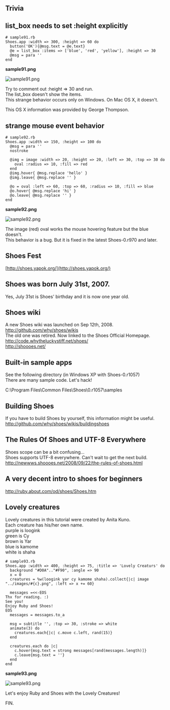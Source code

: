 Trivia
------

list_box needs to set :height explicitly
----------------------------------------

	# sample91.rb
	Shoes.app :width => 300, :height => 60 do
	  button('OK'){@msg.text = @e.text}
	  @e = list_box :items => ['blue', 'red', 'yellow'], :height => 30
	  @msg = para ''
	end  

**sample91.png**

![sample91.png](http://www.rin-shun.com/rubylearning/shoes/shoes_tutorial_html/images/sample91.png) <!-- patch -->

Try to comment out :height => 30 and run. <br>
The list_box doesn't show the items. <br>
This strange behavior occurs only on Windows. On Mac OS X, it doesn't. <br>

This OS X information was provided by George Thompson. <br>


strange mouse event behavior
--------------------------------

	# sample92.rb
	Shoes.app :width => 150, :height => 100 do
	  @msg = para ''
	  nostroke
	 
	  @img = image :width => 20, :height => 20, :left => 30, :top => 30 do
	    oval :radius => 10, :fill => red
	  end
	  @img.hover{ @msg.replace 'hello' }
	  @img.leave{ @msg.replace '' }
	 
	  @o = oval :left => 60, :top => 60, :radius => 10, :fill => blue
	  @o.hover{ @msg.replace 'hi' }
	  @o.leave{ @msg.replace '' }
	end

**sample92.png**

![sample92.png](http://www.rin-shun.com/rubylearning/shoes/shoes_tutorial_html/images/sample92.png) <!-- patch -->

The image (red) oval works the mouse hovering feature but the blue doesn't. <br>
This behavior is a bug. But it is fixed in the latest Shoes-0.r970 and later. <br>


Shoes Fest
----------

[http://shoes.yapok.org/](http://shoes.yapok.org/)


Shoes was born July 31st, 2007. 
-------------------------------

Yes, July 31st is Shoes' birthday and it is now one year old.


Shoes wiki
----------

A new Shoes wiki was launched on Sep 12th, 2008. <br>
  <http://github.com/why/shoes/wikis> <br>
The old one was retired. Now linked to the Shoes Official Homepage. <br>
  <http://code.whytheluckystiff.net/shoes/> <br>
  <http://shoooes.net/> <br>


Built-in sample apps
--------------------

See the following directory (in Windows XP with Shoes-0.r1057) <br>
There are many sample code. Let's hack! <br>

C:\Program Files\Common Files\Shoes\0.r1057\samples <br>


Building Shoes
--------------

If you have to build Shoes by yourself, this information might be useful. <br>
<http://github.com/why/shoes/wikis/buildingshoes>


The Rules Of Shoes and UTF-8 Everywhere
---------------------------------------

Shoes scope can be a bit confusing... <br>
Shoes supports UTF-8 everywhere. Can't wait to get the next build. <br>
<http://newwws.shoooes.net/2008/09/22/the-rules-of-shoes.html>


A very decent intro to shoes for beginners
------------------------------------------
 <http://ruby.about.com/od/shoes/Shoes.htm>


Lovely creatures
----------------

Lovely creatures in this tutorial were created by Anita Kuno. <br>
Each creature has his/her own name. <br>
  purple is loogink <br>
  green is  Cy <br>
  brown is Yar <br>
  blue is kamome <br>
  white is shaha <br>

	# sample93.rb
	Shoes.app :width => 400, :height => 75, :title => 'Lovely Creaturs' do
	  background "#D0A".."#F90", :angle => 90
	  x = 0
	  creatures = %w(loogink yar cy kamome shaha).collect{|c| image "../images/#{c}.png", :left => x += 60}
	                    
	  messages =<<-EOS
	Thx for reading. :)
	See you!
	Enjoy Ruby and Shoes!
	EOS
	  messages = messages.to_a
	
	  msg = subtitle '', :top => 30, :stroke => white
	  animate(3) do
	    creatures.each{|c| c.move c.left, rand(15)}
	  end
	  
	  creatures.each do |c|
	    c.hover{msg.text = strong messages[rand(messages.length)]}
	    c.leave{msg.text = ''}
	  end
	end

**sample93.png**

![sample93.png](http://www.rin-shun.com/rubylearning/shoes/shoes_tutorial_html/images/sample93.png) <!-- patch -->

Let's enjoy Ruby and Shoes with the Lovely Creatures!

FIN.
